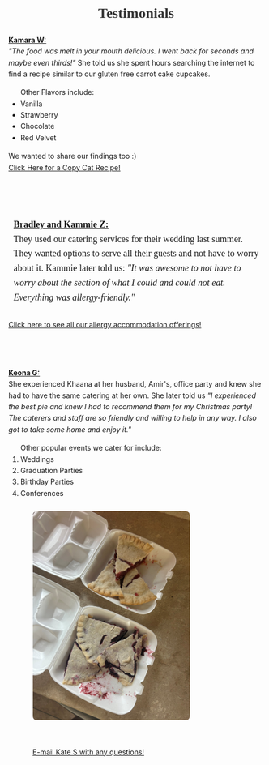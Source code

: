 <html lang="en">
 <head>
<meta charset="UTF-8">
  <title>Testimonials</title>
  <style>
   body {
   
    margin: 20px;
    line-height: 1.6;
    padding: 10px;
    }
   .blue-text {
    font-family: Arial;
    color: blue;
    font-size: 19px;
    padding: 10px;
    }
   .green-text {
   
    color: green;
    font-family: Georgia;
    font-size: 18px;
    padding: 10px;
    }
    
      img {
    max-width: 310px;
    text-align: center;
    margin-top: 10px;
    border-radius: 8px;
    }
   
   </style>
   
</head>
<body>
 
 <h1 style = "color:#333333; text-align: center; font-family: Georgia;"> <b>Testimonials</b></h1>

 <p class = blue-text> <u><b>Kamara W:</b> </u> <br>
  <i>"The food was melt in your mouth delicious. I went back for seconds and maybe even thirds!"</i> She told us she spent hours searching the internet to find a recipe similar to our gluten free carrot cake cupcakes. 
  <ul>Other Flavors include: 
  	<li>Vanilla </li>
    <li>Strawberry</li>
    <li>Chocolate </li>
    <li>Red Velvet </li></ul>
    We wanted to share our findings too :)<br>
  <a href = "https://chefjanetk.com/gluten-free-carrot-cake-cupcakes"> Click Here for a Copy Cat Recipe! </a> </p>

<br>
<br>

<p class = "green-text"> <u><b>Bradley and Kammie Z:</u></b><br>
They used our catering services for their wedding last summer. They wanted options to serve all their guests and not have to worry about it. Kammie later told us:<i> "It was awesome to not have to worry about the section of what I could and could not eat. Everything was allergy-friendly."</i> <br> 

 <a href="file:///C:/Users/kaspa/Downloads/Banner.pdf" download> Click here to see all our allergy accommodation offerings!
 </a> </p>
<br>
<br>
 <p class = "blue-text"> <u><b>Keona G:</b></u><br>
She experienced Khaana at her husband, Amir's, office party and knew she had to have the same catering at her own. She later told us<i> "I experienced the best pie and knew I had to recommend them for my Christmas party! The caterers and staff are so friendly and willing to help in any way. I also got to take some home and enjoy it."</i> 
<ol>Other popular events we cater for include: 
<li> Weddings </li>
<li> Graduation Parties </li>
<li> Birthday Parties </li>
<li> Conferences </li><ol> </p>
 <img src="Pie.jpg" width = 350>
<br>
<br>
<br>
<a href = "mailto:kaspangl@purdue.edu">E-mail Kate S with any questions!</a>


<p id="date"></p>
<script>
  document.getElementById("date").innerHTML = 
   "Date last Modified: " + document.lastModified;
</script>


</html>
